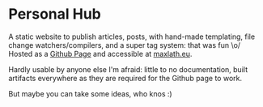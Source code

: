 # Personal Hub

A static website to publish articles, posts, with hand-made templating, file change watchers/compilers, and a super tag system: that was fun \o/ Hosted as a [Github Page](https://pages.github.com/) and accessible at [maxlath.eu](http://maxlath.eu).

Hardly usable by anyone else I'm afraid: little to no documentation, built artifacts everywhere as they are required for the Github page to work.

But maybe you can take some ideas, who knos :)
